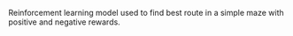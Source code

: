 Reinforcement learning model used to find best route in a simple maze with positive and negative rewards.
